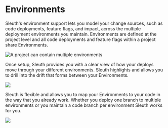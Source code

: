 # Environments

Sleuth's environment support lets you model your change sources, such as code deployments, feature flags, and impact, across the multiple deployment environments you maintain. Environments are defined at the project level and all code deployments and feature flags within a project share Environments.

![A project can contain multiple environments](../.gitbook/assets/project-env\_hierarchy.png)

Once setup, Sleuth provides you with a clear view of how your deploys move through your different environments. Sleuth highlights and allows you to drill into the drift that forms between your Environments.

![](<../.gitbook/assets/601240a2c9c85723b9640809\_environments-drift (1).png>)

Sleuth is flexible and allows you to map your Environments to your code in the way that you already work. Whether you deploy one branch to multiple environments or you maintain a code branch per environment Sleuth works for you.

![](<../.gitbook/assets/branch\_mapping (1).png>)
